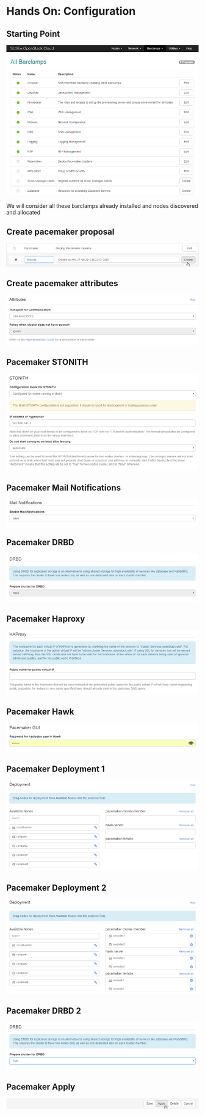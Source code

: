 <!-- .slide: data-state="section-break" id="ha-config" data-menu-title="HA configuration" -->
# Hands On: Configuration


<!-- .slide: data-state="normal" id="starting-point" data-menu-title="Starting Point" -->
## Starting Point

<img class="start" alt="starting point" src="images/hands-on/01-starting-point.png" />

We will consider all these barclamps already installed and nodes discovered and allocated


<!-- .slide: data-state="normal" id="pacemaker-proposal" data-menu-title="Pacemaker Proposal" -->
## Create pacemaker proposal

<img class="pacemaker-proposal" alt="pacemaker-proposal" src="images/hands-on/02-create-pacemaker-proposal.png" />


<!-- .slide: data-state="normal" id="pacemaker-attributes" data-menu-title="Pacemaker attributes" -->
## Create pacemaker attributes

<img class="pacemaker-attributes" alt="pacemaker-attributes" src="images/hands-on/03-pacemaker-attributes.png" />


<!-- .slide: data-state="normal" id="pacemaker-stonith" data-menu-title="Pacemaker STONITH" -->
## Pacemaker STONITH

<img class="pacemaker-stonith" alt="pacemaker-stonith" src="images/hands-on/04-pacemaker-stonith.png" />

<!-- .slide: data-state="normal" id="pacemaker-mail" data-menu-title="Pacemaker Mail Notifications" -->
## Pacemaker Mail Notifications

<img class="pacemaker-mail" alt="pacemaker-mail" src="images/hands-on/05-pacemaker-mail-notifications.png" />


<!-- .slide: data-state="normal" id="pacemaker-drbd-1" data-menu-title="Pacemaker DRBD" -->
## Pacemaker DRBD

<img class="pacemaker-drbd-1" alt="pacemaker-drbd-1" src="images/hands-on/06-pacemaker-drbd-1.png" />


<!-- .slide: data-state="normal" id="pacemaker-haproxy" data-menu-title="Pacemaker Haproxy" -->
## Pacemaker Haproxy

<img class="pacemaker-haproxy" alt="pacemaker-haproxy" src="images/hands-on/07-pacemaker-haproxy.png" />

<!-- .slide: data-state="normal" id="pacemaker-hawk" data-menu-title="Pacemaker Hawk" -->
## Pacemaker Hawk

<img class="pacemaker-hawk" alt="pacemaker-hawk" src="images/hands-on/08-pacemaker-hawk.png" />


<!-- .slide: data-state="normal" id="pacemaker-deployment-1" data-menu-title="Pacemaker Deployment 1" -->
## Pacemaker Deployment 1

<img class="pacemaker-deployment-1" alt="pacemaker-deployment-1" src="images/hands-on/09-pacemaker-deployment-1.png" />


<!-- .slide: data-state="normal" id="pacemaker-deployment-2" data-menu-title="Pacemaker Deployment 2" -->
## Pacemaker Deployment 2

<img class="pacemaker-deployment-2" alt="pacemaker-deployment-2" src="images/hands-on/10-pacemaker-deployment-2.png" />


<!-- .slide: data-state="normal" id="pacemaker-drbd-2" data-menu-title="Pacemaker DRBD 2" -->
## Pacemaker DRBD 2

<img class="pacemaker-drbd-2" alt="pacemaker-drbd-2" src="images/hands-on/11-pacemaker-drbd-2.png" />


<!-- .slide: data-state="normal" id="pacemaker-apply" data-menu-title="Pacemaker Apply " -->
## Pacemaker Apply

<img class="pacemaker-apply" alt="pacemaker-apply" src="images/hands-on/12-pacemaker-apply.png" />


